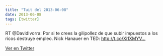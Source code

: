```yaml
---
title: "Tuit del 2013-06-08"
date: 2013-06-08
tags: [twitter]
---
```


RT @DavidIvorra: Por si te crees la gilipollez de que subir impuestos a los ricos destruye empleo. Nick Hanauer en TED: http://t.co/Xi1XMYV…



[Ver en Twitter](https://twitter.com/i/web/status/343441317717745664)
